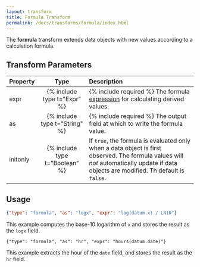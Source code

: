 ```yaml
---
layout: transform
title: Formula Transform
permalink: /docs/transforms/formula/index.html
---
```


The **formula** transform extends data objects with new values according to a calculation formula.

## Transform Parameters

| Property            | Type                           | Description   |
| :------------------ | :----------------------------: | :------------ |
| expr                | {% include type t="Expr" %}    | {% include required %} The formula [expression](../../expressions) for calculating derived values.|
| as                  | {% include type t="String" %}  | {% include required %} The output field at which to write the formula value.|
| initonly            | {% include type t="Boolean" %} | If `true`, the formula is evaluated only when a data object is first observed. The formula values will _not_ automatically update if data objects are modified. Th default is `false`.|


## Usage

```json
{"type": "formula", "as": "logx", "expr": "log(datum.x) / LN10"}
```

This example computes the base-10 logarithm of `x` and stores the result as the `logx` field.

```
{"type": "formula", "as": "hr", "expr": "hours(datum.date)"}
```

This example extracts the hour of the `date` field, and stores the result as the `hr` field.
